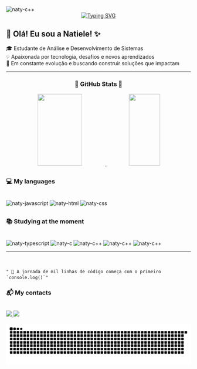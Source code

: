 <img align="center" alt="naty-c++" height="180" width="1000" src="https://media3.giphy.com/media/v1.Y2lkPTc5MGI3NjExZDVoZDI5OHRqaXZyZHRwdGJzODZicTRwMmQ5MzdxMGU2cXNheTcyOCZlcD12MV9pbnRlcm5hbF9naWZfYnlfaWQmY3Q9Zw/A4wSE2GQGTpfi/giphy.gif" />

<div align="center">
  <a href="https://git.io/typing-svg">
    <img src="https://readme-typing-svg.demolab.com?font=Fira+Code&weight=500&size=22&pause=1000&color=ffb6c1&center=true&vCenter=true&random=false&width=524&lines=%E2%8A%B9+Welcome+to+my+profile!+%CB%99%E1%B5%95%CB%99+%E2%8A%B9+" alt="Typing SVG">
  </a>
</div>

##

## 👋 Olá! Eu sou a Natiele! ✨

🎓 Estudante de Análise e Desenvolvimento de Sistemas <br>
💡 Apaixonada por tecnologia, desafios e novos aprendizados <br>
🚀 Em constante evolução e buscando construir soluções que impactam <br>

<!---
natyyHy/natyyHy is a ✨ special ✨ repository because its `README.md` (this file) appears on your GitHub profile.
You can click the Preview link to take a look at your changes.
--->

---

<h3 align="center">🌟 GitHub Stats 🌟</h3>
<div align="center">
  <a href="https://github.com/anuraghazra/github-readme-stats">
    <img width="49%" height="195px" src="https://github-readme-stats.vercel.app/api?username=natyyHy&show_icons=true&count_private=true&hide_border=true&title_color=ffb6c1&icon_color=00bfbf&text_color=c9d1d9&bg_color=0d1117"/> 
  </a>
  <a href="https://github.com/anuraghazra/convoychat">
    <img width="41%" height="195px" src="https://github-readme-stats.vercel.app/api/top-langs/?username=natyyHy&layout=compact&hide_border=true&title_color=ffb6c1&text_color=00bfbf&bg_color=0d1117"/>
  </a>
</div>

##

<h3>💻 My languages</h3>
<div style="display: inline_block"><br>
  <img align="center" alt="naty-javascript" height="30" width="40" src="https://cdn.jsdelivr.net/gh/devicons/devicon@latest/icons/javascript/javascript-original.svg"/>
  <img align="center" alt="naty-html" height="30" width="40" src="https://cdn.jsdelivr.net/gh/devicons/devicon@latest/icons/html5/html5-original.svg"/>
  <img align="center" alt="naty-css" height="30" width="40" src="https://cdn.jsdelivr.net/gh/devicons/devicon@latest/icons/css3/css3-original.svg"/>

  <!---<img align="center" alt="naty-python" height="30" width="40" src="https://cdn.jsdelivr.net/gh/devicons/devicon@latest/icons/python/python-original.svg"/>--->
</div>

##

<h3>📚 Studying at the moment</h3><br>
<div style="display: inline_block">
  <img align="center" alt="naty-typescript" height="30" width="40" src="https://cdn.jsdelivr.net/gh/devicons/devicon@latest/icons/typescript/typescript-original.svg"/>
  <img align="center" alt="naty-c" height="30" width="40" src="https://cdn.jsdelivr.net/gh/devicons/devicon@latest/icons/c/c-original.svg"/>
  <img align="center" alt="naty-c++" height="30" width="40" src="https://cdn.jsdelivr.net/gh/devicons/devicon@latest/icons/cplusplus/cplusplus-original.svg"/>
  <img align="center" alt="naty-c++" height="30" width="40" src="https://cdn.jsdelivr.net/gh/devicons/devicon@latest/icons/postgresql/postgresql-original.svg" />
  <img align="center" alt="naty-c++" height="30" width="40" src="https://cdn.jsdelivr.net/gh/devicons/devicon@latest/icons/react/react-original.svg" />
</div>

---

<br>

```
" 💫 A jornada de mil linhas de código começa com o primeiro `console.log()`"
```

<h3>📬 My contacts</h3><br>
<div> 
  <a href="mailto:natielegrazielly5@gmail.com">
    <img src="https://img.shields.io/badge/-Gmail-%23333?style=for-the-badge&logo=gmail&logoColor=white" target="_blank">
  </a>
  <a href="https://www.linkedin.com/in/natiele-grazielly-014b252b3" target="_blank">
    <img src="https://img.shields.io/badge/-LinkedIn-%230077B5?style=for-the-badge&logo=linkedin&logoColor=white" target="_blank">
  </a>
</div>

<br>

<picture align="center">
  <source media="(prefers-color-scheme: dark)" srcset="https://raw.githubusercontent.com/natyyHy/natyyHy/output/github-contribution-grid-snake-dark.svg">
  <source media="(prefers-color-scheme: light)" srcset="https://raw.githubusercontent.com/natyyHy/natyyHy/output/github-contribution-grid-snake-dark.svg">
  <img align="center" alt="github contribution grid snake animation" src="https://raw.githubusercontent.com/natyyHy/natyyHy/output/github-contribution-grid-snake.svg">
</picture>

<br><br>
